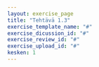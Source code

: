 ```yaml
---
layout: exercise_page
title: "Tehtävä 1.3"
exercise_template_name: "#"
exercise_dicussion_id: "#"
exercise_review_id: "#"
exercise_upload_id: "#"
kesken: 1
---
```


